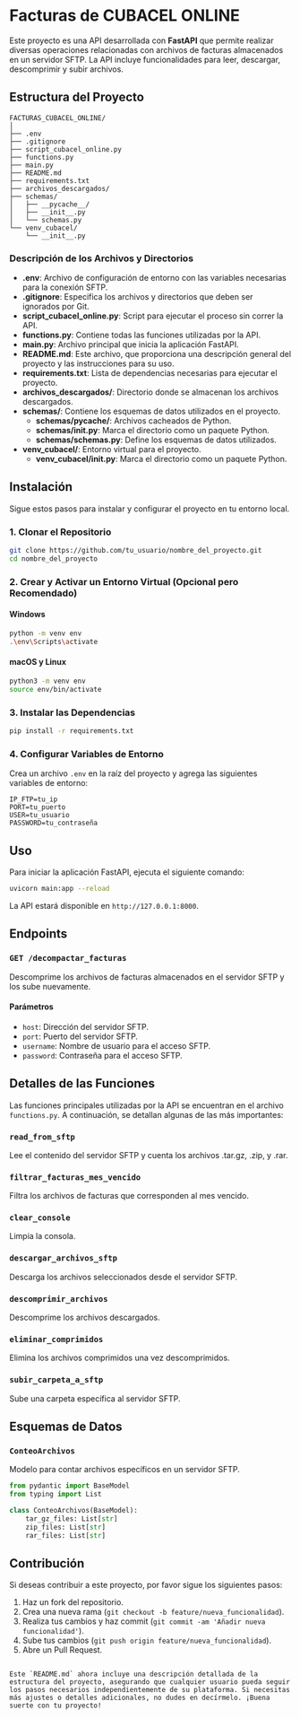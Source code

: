 # Facturas de CUBACEL ONLINE

Este proyecto es una API desarrollada con **FastAPI** que permite realizar diversas operaciones relacionadas con archivos de facturas almacenados en un servidor SFTP. La API incluye funcionalidades para leer, descargar, descomprimir y subir archivos.

## Estructura del Proyecto

```plaintext
FACTURAS_CUBACEL_ONLINE/
│
├── .env
├── .gitignore
├── script_cubacel_online.py
├── functions.py
├── main.py
├── README.md
├── requirements.txt
├── archivos_descargados/
├── schemas/
│   ├── __pycache__/
│   ├── __init__.py
│   └── schemas.py
└── venv_cubacel/
    └── __init__.py
```

### Descripción de los Archivos y Directorios

- **.env**: Archivo de configuración de entorno con las variables necesarias para la conexión SFTP.
- **.gitignore**: Especifica los archivos y directorios que deben ser ignorados por Git.
- **script_cubacel_online.py**: Script para ejecutar el proceso sin correr la API.
- **functions.py**: Contiene todas las funciones utilizadas por la API.
- **main.py**: Archivo principal que inicia la aplicación FastAPI.
- **README.md**: Este archivo, que proporciona una descripción general del proyecto y las instrucciones para su uso.
- **requirements.txt**: Lista de dependencias necesarias para ejecutar el proyecto.
- **archivos_descargados/**: Directorio donde se almacenan los archivos descargados.
- **schemas/**: Contiene los esquemas de datos utilizados en el proyecto.
  - **schemas/__pycache__/**: Archivos cacheados de Python.
  - **schemas/__init__.py**: Marca el directorio como un paquete Python.
  - **schemas/schemas.py**: Define los esquemas de datos utilizados.
- **venv_cubacel/**: Entorno virtual para el proyecto.
  - **venv_cubacel/__init__.py**: Marca el directorio como un paquete Python.

## Instalación

Sigue estos pasos para instalar y configurar el proyecto en tu entorno local.

### 1. Clonar el Repositorio

```sh
git clone https://github.com/tu_usuario/nombre_del_proyecto.git
cd nombre_del_proyecto
```

### 2. Crear y Activar un Entorno Virtual (Opcional pero Recomendado)

#### Windows

```sh
python -m venv env
.\env\Scripts\activate
```

#### macOS y Linux

```sh
python3 -m venv env
source env/bin/activate
```

### 3. Instalar las Dependencias

```sh
pip install -r requirements.txt
```

### 4. Configurar Variables de Entorno

Crea un archivo `.env` en la raíz del proyecto y agrega las siguientes variables de entorno:

```env
IP_FTP=tu_ip
PORT=tu_puerto
USER=tu_usuario
PASSWORD=tu_contraseña
```

## Uso

Para iniciar la aplicación FastAPI, ejecuta el siguiente comando:

```sh
uvicorn main:app --reload
```

La API estará disponible en `http://127.0.0.1:8000`.

## Endpoints

### `GET /decompactar_facturas`

Descomprime los archivos de facturas almacenados en el servidor SFTP y los sube nuevamente.

#### Parámetros
- `host`: Dirección del servidor SFTP.
- `port`: Puerto del servidor SFTP.
- `username`: Nombre de usuario para el acceso SFTP.
- `password`: Contraseña para el acceso SFTP.

## Detalles de las Funciones

Las funciones principales utilizadas por la API se encuentran en el archivo `functions.py`. A continuación, se detallan algunas de las más importantes:

### `read_from_sftp`

Lee el contenido del servidor SFTP y cuenta los archivos .tar.gz, .zip, y .rar.

### `filtrar_facturas_mes_vencido`

Filtra los archivos de facturas que corresponden al mes vencido.

### `clear_console`

Limpia la consola.

### `descargar_archivos_sftp`

Descarga los archivos seleccionados desde el servidor SFTP.

### `descomprimir_archivos`

Descomprime los archivos descargados.

### `eliminar_comprimidos`

Elimina los archivos comprimidos una vez descomprimidos.

### `subir_carpeta_a_sftp`

Sube una carpeta específica al servidor SFTP.

## Esquemas de Datos

### `ConteoArchivos`

Modelo para contar archivos específicos en un servidor SFTP.

```python
from pydantic import BaseModel
from typing import List

class ConteoArchivos(BaseModel):
    tar_gz_files: List[str]
    zip_files: List[str]
    rar_files: List[str]
```

## Contribución

Si deseas contribuir a este proyecto, por favor sigue los siguientes pasos:

1. Haz un fork del repositorio.
2. Crea una nueva rama (`git checkout -b feature/nueva_funcionalidad`).
3. Realiza tus cambios y haz commit (`git commit -am 'Añadir nueva funcionalidad'`).
4. Sube tus cambios (`git push origin feature/nueva_funcionalidad`).
5. Abre un Pull Request.


```

Este `README.md` ahora incluye una descripción detallada de la estructura del proyecto, asegurando que cualquier usuario pueda seguir los pasos necesarios independientemente de su plataforma. Si necesitas más ajustes o detalles adicionales, no dudes en decírmelo. ¡Buena suerte con tu proyecto!